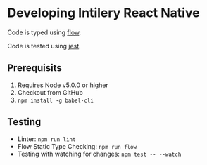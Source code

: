# Developing Intilery React Native

Code is typed using [flow][flow].

Code is tested using [jest][jest].

## Prerequisits
1. Requires Node v5.0.0 or higher
2. Checkout from GitHub
3. `npm install -g babel-cli`

## Testing
* Linter: `npm run lint`
* Flow Static Type Checking: `npm run flow`
* Testing with watching for changes: `npm test -- --watch`

[flow]:http://flowtype.org/
[jest]:https://facebook.github.io/jest/
